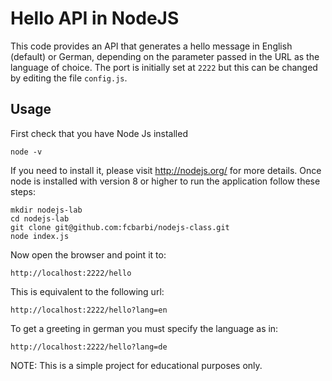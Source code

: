 # Hello API in NodeJS
This code provides an API that generates a hello message in English (default) or German, depending on the parameter passed in the URL as the language of choice. The port is initially set at `2222` but this can be changed by editing the file `config.js`.
## Usage
First check that you have Node Js installed
```
node -v
```
If you need to install it, please visit http://nodejs.org/ for more details.
Once node is installed with version 8 or higher to run the application follow these steps:
```
mkdir nodejs-lab
cd nodejs-lab
git clone git@github.com:fcbarbi/nodejs-class.git
node index.js   
```
Now open the browser and point it to:
```
http://localhost:2222/hello
```
This is equivalent to the following url:
```
http://localhost:2222/hello?lang=en
```
To get a greeting in german you must specify the language as in:
```
http://localhost:2222/hello?lang=de
```
NOTE: This is a simple project for educational purposes only.
